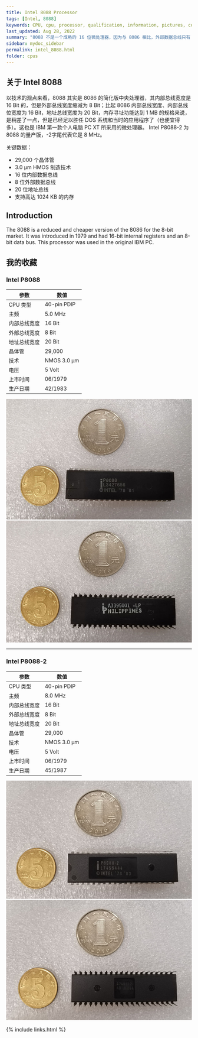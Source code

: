 ```yaml
---
title: Intel 8088 Processor
tags: [Intel, 8088]
keywords: CPU, cpu, processor, qualification, information, pictures, core, frequency, chip packaging, packaging, cpu info, x86, collection, amd, cyrix, harris, ibm, idt, iit, intel, motorola, nec, sgs, sgs-thomson, siemens, ST, signetics, mhs, ti, texas instruments, ulsi, umc, weitek, zilog, 808x, 8085, 8088, 8086, 80188, 80186, 80286, 286, 80386, 386, i386, Am386, 386sx, 386dx, 486, i486, 586, 486sx, 486dx, overdrive, 487, pentium, 586, 5x86, 386dlc, 386slc, 486dx2, mmx, ppro, pentium-pro, pro, athlon, duron, z80, dirk oppelt, dirk, oppelt, engineering, sample, samples
last_updated: Aug 28, 2022
summary: "8088 不是一个成熟的 16 位微处理器，因为与 8086 相比，外部数据总线只有 8 位宽。8086 的设计以及 8088 的设计基于 Intel 的 8085 处理器，并且经过精心设计，使得 8085 中已经使用的指令集可以自动转换为有效的 8086 源代码。与 8086 一样，8088 也缺少必要的组件，例如中断和 DMA 控制器，这些组件是使用特殊芯片外部集成在主板上的。它也不支持浮点计算，但这个缺点可以通过可选的协处理器来弥补。英特尔的 8088 生产并畅销到 1990 年代，CMOS 和消耗优化的 CHMOS 版本的时钟速度为 5 到 10 MHz。"
sidebar: mydoc_sidebar
permalink: intel_8088.html
folder: cpus
---
```


## 关于 Intel 8088

以技术的观点来看，8088 其实是 8086 的简化版中央处理器，其内部总线宽度是 16 Bit 的，但是外部总线宽度缩减为 8 Bit；比起 8086 内部总线宽度、内部总线位宽度为 16 Bit，地址总线宽度为 20 Bit，内存寻址功能达到 1 MB 的规格来说，是稍差了一点，但是已经足以胜任 DOS 系统和当时的应用程序了（也便宜得多）。这也是 IBM 第一款个人电脑 PC XT 所采用的微处理器。 Intel P8088-2 为 8088 的量产版，-2字尾代表它是 8 MHz。

关键数据：
- 29,000 个晶体管
- 3.0 µm HMOS 制造技术
- 16 位内部数据总线
- 8 位外部数据总线
- 20 位地址总线
- 支持高达 1024 KB 的内存

## Introduction

The 8088 is a reduced and cheaper version of the 8086 for the 8-bit market. It was introduced in 1979 and had 16-bit internal registers and an 8-bit data bus. This processor was used in the original IBM PC.

## 我的收藏

### Intel P8088

| 参数 | 数值 |
| ------ | ------ |
| CPU 类型 | 40-pin PDIP |
| 主频 | 5.0 MHz |
| 内部总线宽度 | 16 Bit |
| 外部总线宽度 | 8 Bit |
| 地址总线宽度 | 20 Bit |
| 晶体管 | 29,000 |
| 技术 | NMOS 3.0 µm |
| 电压 | 5 Volt |
| 上市时间 | 06/1979 |
| 生产日期 | 42/1983 |

![Intel P8088 正面](/images/cpus/Intel/Intel_P8088_1.jpg)
![Intel P8088 反面](/images/cpus/Intel/Intel_P8088_2.jpg)

---------

### Intel P8088-2

| 参数 | 数值 |
| ------ | ------ |
| CPU 类型 | 40-pin PDIP |
| 主频 | 8.0 MHz |
| 内部总线宽度 | 16 Bit |
| 外部总线宽度 | 8 Bit |
| 地址总线宽度 | 20 Bit |
| 晶体管 | 29,000 |
| 技术 | NMOS 3.0 µm |
| 电压 | 5 Volt |
| 上市时间 | 06/1979 |
| 生产日期 | 45/1987 |

![Intel P8088-2 正面](/images/cpus/Intel/Intel_P8088-2_1.jpg)
![Intel P8088-2 反面](/images/cpus/Intel/Intel_P8088-2_2.jpg)

{% include links.html %}
